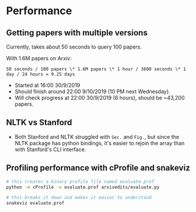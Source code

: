 # Performance

## Getting papers with multiple versions

Currently, takes about 50 seconds to query 100 papers.

With 1.6M papers on Arxiv:

`50 seconds / 100 papers \* 1.6M papers \* 1 hour / 3600 seconds \* 1 day / 24 hours = 9.25 days`

- Started at 16:00 30/9/2019
- Should finish around 22:00 9/10/2019 (10 PM next Wednesday).
- Will check progress at 22:00 30/9/2019 (6 hours), should be ~43,200 papers.

## NLTK vs Stanford

- Both Stanford and NLTK struggled with `Sec.` and `Fig.`, but since the NLTK package has python bindings, it's easier to rejoin the array than with Stanford's CLI interface.

## Profiling performance with cProfile and snakeviz

```bash
# this creates a binary profile file named evaluate.prof
python -m cProfile -o evaluate.prof arxivedits/evaluate.py

# this breaks it down and makes it easier to understand
snakeviz evaluate.prof
```